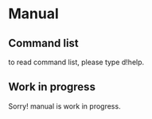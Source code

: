 # Manual

## Command list

to read command list, please type d!help.


## Work in progress
Sorry! manual is work in progress.

